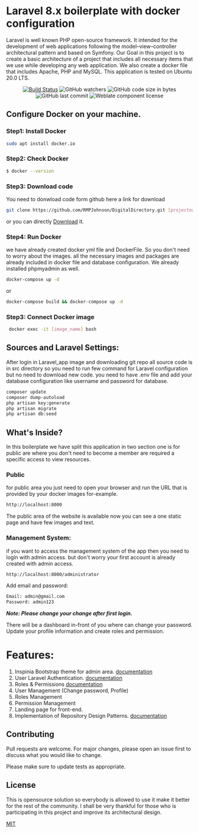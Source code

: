 # Laravel 8.x boilerplate with docker configuration

Laravel is well known PHP open-source framework. It intended for the development of web applications following the model–view–controller architectural pattern and based on Symfony. Our Goal in this project is to create a basic architecture of a project that includes all necessary items that we use while developing any web application. We also create a docker file that includes Apache, PHP and MySQL. This application is tested on Ubuntu 20.0 LTS.
<p align="center">
<a href="https://travis-ci.org/laravel/framework"><img src="https://travis-ci.org/laravel/framework.svg" alt="Build Status"></a>
<img alt="GitHub watchers" src="https://img.shields.io/github/watchers/RMPJohnson/DigitalDirectory?style=social">
<img alt="GitHub code size in bytes" src="https://img.shields.io/github/languages/code-size/RMPJohnson/DigitalDirectory">
<img alt="GitHub last commit" src="https://img.shields.io/github/last-commit/RMPJohnson/DigitalDirectory">
<img alt="Weblate component license" src="https://img.shields.io/weblate/l/godot-engine/godot">
</p>

## Configure Docker on your machine.

### Step1: Install Docker
```bash
sudo apt install docker.io
```
### Step2: Check Docker
```bash
$ docker --version
```
### Step3: Download code
You need to donwload code form github here a link for download
```bash
git clone https://github.com/RMPJohnson/DigitalDirectory.git [projectname]
```
or you can directly [Download](https://github.com/RMPJohnson/DigitalDirectory/archive/refs/heads/main.zip) it.

### Step4: Run Docker
we have already created docker yml file and DockerFile. So you don't need to worry about the images. all the necessary images and packages are already included in docker file and database configuration. We already installed phpmyadmin as well.
```bash
docker-compose up -d
```
or 
```bash
docker-compose build && docker-compose up -d
```
### Step3: Connect Docker image
```bash
 docker exec -it [image_name] bash
```

## Sources and Laravel Settings:
After login in Laravel_app image and downloading git repo all source code is in src directory so you need to run few command for Laravel configuration but no need to download new code. you need to have .env file and add your database configuration like username and password for database.


```bash
composer update
composer dump-autoload
php artisan key:generate
php artisan migrate
php artisan db:seed
```

## What's Inside?
In this boilerplate we have split this application in two section one is for public are where you don't need to become a member are required a specific access to view resources.
### Public
for public area you just need to open your browser and run the URL that is provided by your docker images for-example.
```bash
http://localhost:8000
```
The public area of the website is available now you can see a one static page and have few images and text.
### Management System:
if you want to access the management system of the app then you need to login with admin access. but don't worry your first account is already created with admin access.
```bash
http://localhost:8000/administrator
```
Add email and password:
```bash
Email: admin@gmail.com
Password: admin123
```
***Note: Please change your change after first login.***

There will be a dashboard in-front of you where can change your password. Update your profile information and create roles and permission.

# Features:
1. Inspinia Bootstrap theme for admin area. [documentation](http://webapplayers.com/inspinia_admin-v2.9.4/)
2. User Laravel Authentication. [documentation](https://laravel.com/docs/5.7/authentication)
3. Roles & Permissions [documentation](https://codeanddeploy.com/blog/laravel/laravel-8-user-roles-and-permissions-step-by-step-tutorial#kjNAJj9MlMLUcT2n1u7o2VOaO)
4. User Management (Change password, Profile)
5. Roles Management
6. Permission Management
7. Landing page for front-end.
8. Implementation of Repository Design Patterns. [documentation](https://dev.to/carlomigueldy/getting-started-with-repository-pattern-in-laravel-using-inheritance-and-dependency-injection-2ohe)

## Contributing
Pull requests are welcome. For major changes, please open an issue first to discuss what you would like to change.

Please make sure to update tests as appropriate.

## License
This is opensource solution so everybody is allowed to use it make it better for the rest of the community. I shall be very thankful for those who is participating in this project and improve its architectural design.

[MIT](https://choosealicense.com/licenses/mit/)
